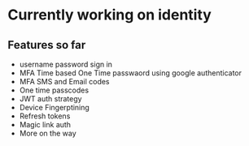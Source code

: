 # Currently working on identity 

## Features so far
- username password sign in 
- MFA Time based One Time passwaord using google authenticator 
- MFA SMS and Email codes
- One time passcodes
- JWT auth strategy
- Device Fingerptining
- Refresh tokens
- Magic link auth
- More on the way

